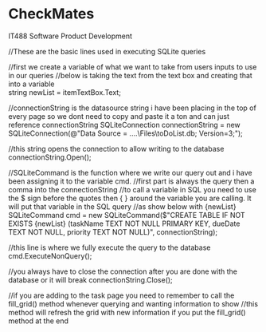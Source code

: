 # CheckMates
IT488 Software Product Development

//These are the basic lines used in executing SQLite queries

//first we create a variable of what we want to take from users inputs to use in our queries
//below is taking the text from the text box and creating that into a variable  
string newList = itemTextBox.Text;

//connectionString is the datasource string i have been placing in the top of every page so we dont need to copy and paste it a ton and can just reference connectionString
SQLiteConnection connectionString = new SQLiteConnection(@"Data Source = ..\..\Files\toDoList.db; Version=3;");

//this string opens the connection to allow writing to the database
connectionString.Open();

//SQLiteCommand is the function where we write our query out and i have been assigning it to the variable cmd. 
//first part is always the query then a comma into the connectionString
//to call a variable in SQL you need to use the $ sign before the quotes then { } around the variable you are calling. It will put that variable in the SQL query
//as show below with {newList}
SQLiteCommand cmd = new SQLiteCommand($"CREATE TABLE IF NOT EXISTS {newList} (taskName TEXT NOT NULL PRIMARY KEY, dueDate TEXT NOT NULL, priority TEXT NOT NULL)", connectionString);

//this line is where we fully execute the query to the database
cmd.ExecuteNonQuery();

//you always have to close the connection after you are done with the database or it will break
connectionString.Close();

//if you are adding to the task page you need to remember to call the fill_grid() method whenever querying and wanting information to show
//this method will refresh the grid with new information if you put the fill_grid() method at the end